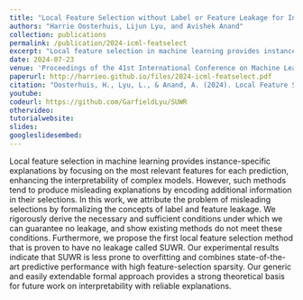 ```yaml
---
title: "Local Feature Selection without Label or Feature Leakage for Interpretable Machine Learning Predictions"
authors: "Harrie Oosterhuis, Lijun Lyu, and Avishek Anand"
collection: publications
permalink: /publication/2024-icml-featselect
excerpt: "Local feature selection in machine learning provides instance-specific explanations by focusing on the most relevant features for each prediction, enhancing the interpretability of complex models. However, such methods tend to produce misleading explanations by encoding additional information in their selections."
date: 2024-07-23
venue: 'Proceedings of the 41st International Conference on Machine Learning, Vienna, Austria. PMLR 235, 2024. (ICML’24)'
paperurl: http://harrieo.github.io/files/2024-icml-featselect.pdf
citation: "Oosterhuis, H., Lyu, L., & Anand, A. (2024). Local Feature Selection without Label or Feature Leakage for Interpretable Machine Learning Predictions. In Proceedings of the 41st International Conference on Machine Learning, Vienna, Austria. PMLR 235, 2024."
youtube: 
codeurl: https://github.com/GarfieldLyu/SUWR
othervideo:
tutorialwebsite: 
slides: 
googleslidesembed: 
---
```


Local feature selection in machine learning provides instance-specific explanations by focusing on the most relevant features for each prediction, enhancing the interpretability of complex models. However, such methods tend to produce misleading explanations by encoding additional information in their selections. In this work, we attribute the problem of misleading selections by formalizing the concepts of label and feature leakage. We rigorously derive the necessary and sufficient conditions under which we can guarantee no leakage, and show existing methods do not meet these conditions. Furthermore, we propose the first local feature selection method that is proven to have no leakage called SUWR. Our experimental results indicate that SUWR is less prone to overfitting and combines state-of-the-art predictive performance with high feature-selection sparsity. Our generic and easily extendable formal approach provides a strong theoretical basis for future work on interpretability with reliable explanations.
